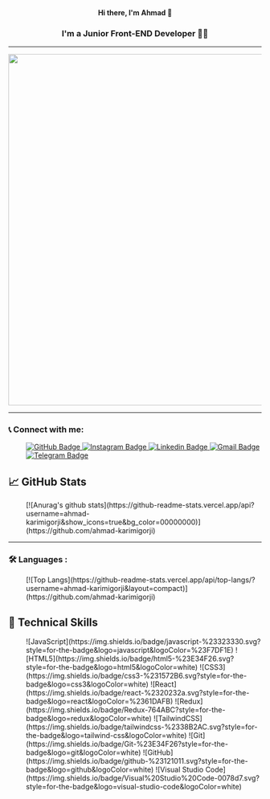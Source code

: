 <br>
<h4 align="center">
Hi there, I'm Ahmad 👋
</h4>

<h3 align="center">
I'm a Junior Front-END Developer  👨‍💻
</h3>

<hr style="height:1px">

<div align="center">
  <img src="https://s2.uupload.ir/files/rear-view-programmer-working-all-night-long_1d.jpg" width="700"/>
</div>

---

### 📞 Connect with me:

<div style="padding-left:35px" id="badges">
  <a href="https://github.com/ahmad-karimigorji">
    <img src="https://img.shields.io/badge/GitHub-black?style=for-the-badge&logo=GitHub&logoColor=white" alt="GitHub Badge"/>
  </a>
  <a href="https://www.instagram.com/ahmad.karimi.gorji">
    <img src="https://img.shields.io/badge/Instagram-D14836?style=for-the-badge&logo=Instagram&logoColor=white" alt="Instagram Badge"/>
  </a>
  <a href="#">
    <img src="https://img.shields.io/badge/Linkedin-blue?style=for-the-badge&logo=Linkedin&logoColor=white" alt="Linkedin Badge"/>
  </a>
  <a href="mailto:ahmad77karimigorji@gmail.com">
    <img src="https://img.shields.io/badge/Gmail-D14836?style=for-the-badge&logo=Gmail&logoColor=white" alt="Gmail Badge"/>
  </a>
  <a href="https://t.me/Karimigorji">
    <img src="https://img.shields.io/badge/Telegram-blue?style=for-the-badge&logo=Telegram&logoColor=white" alt="Telegram Badge"/>
  </a>
</div>

## 📈 GitHub Stats

<div style="padding-left:35px">
[![Anurag's github stats](https://github-readme-stats.vercel.app/api?username=ahmad-karimigorji&show_icons=true&bg_color=00000000)](https://github.com/ahmad-karimigorji)
</div>

---

### :hammer_and_wrench: Languages :

<div style="padding-left:35px">
[![Top Langs](https://github-readme-stats.vercel.app/api/top-langs/?username=ahmad-karimigorji&layout=compact)](https://github.com/ahmad-karimigorji)
</div>

## 💼 Technical Skills

<div style="padding-left:35px">
![JavaScript](https://img.shields.io/badge/javascript-%23323330.svg?style=for-the-badge&logo=javascript&logoColor=%23F7DF1E) ![HTML5](https://img.shields.io/badge/html5-%23E34F26.svg?style=for-the-badge&logo=html5&logoColor=white) ![CSS3](https://img.shields.io/badge/css3-%231572B6.svg?style=for-the-badge&logo=css3&logoColor=white) ![React](https://img.shields.io/badge/react-%2320232a.svg?style=for-the-badge&logo=react&logoColor=%2361DAFB) ![Redux](https://img.shields.io/badge/Redux-764ABC?style=for-the-badge&logo=redux&logoColor=white) ![TailwindCSS](https://img.shields.io/badge/tailwindcss-%2338B2AC.svg?style=for-the-badge&logo=tailwind-css&logoColor=white) ![Git](https://img.shields.io/badge/Git-%23E34F26?style=for-the-badge&logo=git&logoColor=white) ![GitHub](https://img.shields.io/badge/github-%23121011.svg?style=for-the-badge&logo=github&logoColor=white) ![Visual Studio Code](https://img.shields.io/badge/Visual%20Studio%20Code-0078d7.svg?style=for-the-badge&logo=visual-studio-code&logoColor=white)
</div>
